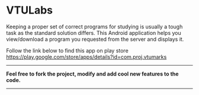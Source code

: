 VTULabs
=======

Keeping a proper set of correct programs for studying is usually a tough task as the standard solution differs. This Android application helps you 
view/download a program you requested from the server and displays it.

Follow the link below to find this app on play store  
<https://play.google.com/store/apps/details?id=com.proj.vtumarks>  

***
**Feel free to fork the project, modify and add cool new features to the code.**
***
